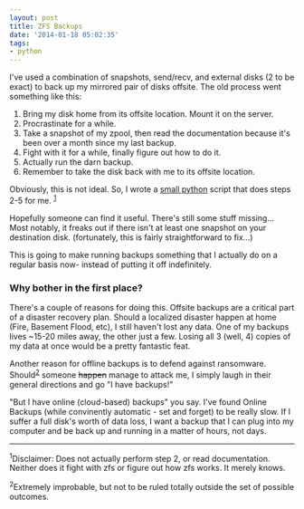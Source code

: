 ```yaml
---
layout: post
title: ZFS Backups
date: '2014-01-18 05:02:35'
tags:
- python
---
```


I've used a combination of snapshots, send/recv, and external disks (2 to be exact) to back up my mirrored pair of disks offsite. The old process went something like this: 

1. Bring my disk home from its offsite location. Mount it on the server. 
2. Procrastinate for a while. 
3. Take a snapshot of my zpool, then read the documentation because it's been over a month since my last backup. 
4. Fight with it for a while, finally figure out how to do it. 
5. Actually run the darn backup. 
6. Remember to take the disk back with me to its offsite location. 

Obviously, this is not ideal. So, I wrote a [small python](https://github.com/joshgordon/pyBackup) script that does steps 2-5 for me. <sup>[1](#footnotes)</sup>

Hopefully someone can find it useful. There's still some stuff missing... Most notably, it freaks out if there isn't at least one snapshot on your destination disk. (fortunately, this is fairly straightforward to fix...) 

This is going to make running backups something that I actually do on a regular basis now- instead of putting it off indefinitely. 

### Why bother in the first place?

There's a couple of reasons for doing this. Offsite backups are a critical part of a disaster recovery plan. Should a localized disaster happen at home (Fire, Basement Flood, etc), I still haven't lost any data. One of my backups lives ~15-20 miles away, the other just a few. Losing all 3 (well, 4) copies of my data at once would be a pretty fantastic feat. 

Another reason for offline backups is to defend against ransomware. Should<sup>[2](#footnotes)</sup> someone <del>happen</del> manage to attack me, I simply laugh in their general directions and go "I have backups!" 

"But I have online (cloud-based) backups" you say. I've found Online Backups (while convinently automatic - set and forget) to be really slow. If I suffer a full disk's worth of data loss, I want a backup that I can plug into my computer and be back up and running in a matter of hours, not days. 

---
<a name="footnotes"></a>

<sup>1</sup>Disclaimer: Does not actually perform step 2, or read documentation. Neither does it fight with zfs or figure out how zfs works. It merely knows. 

<sup>2</sup>Extremely improbable, but not to be ruled totally outside the set of possible outcomes. 
